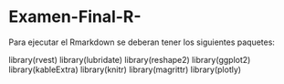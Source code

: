 # Examen-Final-R-
Para ejecutar el Rmarkdown se deberan tener los siguientes paquetes: 


library(rvest)
library(lubridate)
library(reshape2)
library(ggplot2)
library(kableExtra)
library(knitr)
library(magrittr)
library(plotly)
